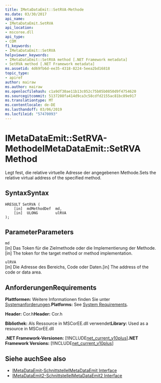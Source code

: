 ```yaml
---
title: IMetaDataEmit::SetRVA-Methode
ms.date: 03/30/2017
api_name:
- IMetaDataEmit.SetRVA
api_location:
- mscoree.dll
api_type:
- COM
f1_keywords:
- IMetaDataEmit::SetRVA
helpviewer_keywords:
- IMetaDataEmit::SetRVA method [.NET Framework metadata]
- SetRVA method [.NET Framework metadata]
ms.assetid: 4d69fb6d-ee35-4318-8224-5eea2bd16818
topic_type:
- apiref
author: mairaw
ms.author: mairaw
ms.openlocfilehash: c1a9df30ae11b13c052c75b05b0850d9f4754620
ms.sourcegitcommit: 5137208fa414d9ca3c58cdfd2155ac81bc89e917
ms.translationtype: MT
ms.contentlocale: de-DE
ms.lasthandoff: 03/06/2019
ms.locfileid: "57470093"
---
```

# <a name="imetadataemitsetrva-method"></a><span data-ttu-id="842ad-102">IMetaDataEmit::SetRVA-Methode</span><span class="sxs-lookup"><span data-stu-id="842ad-102">IMetaDataEmit::SetRVA Method</span></span>
<span data-ttu-id="842ad-103">Legt fest, die relative virtuelle Adresse der angegebenen Methode.</span><span class="sxs-lookup"><span data-stu-id="842ad-103">Sets the relative virtual address of the specified method.</span></span>  
  
## <a name="syntax"></a><span data-ttu-id="842ad-104">Syntax</span><span class="sxs-lookup"><span data-stu-id="842ad-104">Syntax</span></span>  
  
```  
HRESULT SetRVA (  
    [in]  mdMethodDef  md,   
    [in]  ULONG        ulRVA   
);  
```  
  
## <a name="parameters"></a><span data-ttu-id="842ad-105">Parameter</span><span class="sxs-lookup"><span data-stu-id="842ad-105">Parameters</span></span>  
 `md`  
 <span data-ttu-id="842ad-106">[in] Das Token für die Zielmethode oder die Implementierung der Methode.</span><span class="sxs-lookup"><span data-stu-id="842ad-106">[in] The token for the target method or method implementation.</span></span>  
  
 `ulRVA`  
 <span data-ttu-id="842ad-107">[in] Die Adresse des Bereichs, Code oder Daten.</span><span class="sxs-lookup"><span data-stu-id="842ad-107">[in] The address of the code or data area.</span></span>  
  
## <a name="requirements"></a><span data-ttu-id="842ad-108">Anforderungen</span><span class="sxs-lookup"><span data-stu-id="842ad-108">Requirements</span></span>  
 <span data-ttu-id="842ad-109">**Plattformen:** Weitere Informationen finden Sie unter [Systemanforderungen](../../../../docs/framework/get-started/system-requirements.md).</span><span class="sxs-lookup"><span data-stu-id="842ad-109">**Platforms:** See [System Requirements](../../../../docs/framework/get-started/system-requirements.md).</span></span>  
  
 <span data-ttu-id="842ad-110">**Header:** Cor.h</span><span class="sxs-lookup"><span data-stu-id="842ad-110">**Header:** Cor.h</span></span>  
  
 <span data-ttu-id="842ad-111">**Bibliothek:** Als Ressource in MSCorEE.dll verwendet</span><span class="sxs-lookup"><span data-stu-id="842ad-111">**Library:** Used as a resource in MSCorEE.dll</span></span>  
  
 <span data-ttu-id="842ad-112">**.NET Framework-Versionen:** [!INCLUDE[net_current_v10plus](../../../../includes/net-current-v10plus-md.md)]</span><span class="sxs-lookup"><span data-stu-id="842ad-112">**.NET Framework Versions:** [!INCLUDE[net_current_v10plus](../../../../includes/net-current-v10plus-md.md)]</span></span>  
  
## <a name="see-also"></a><span data-ttu-id="842ad-113">Siehe auch</span><span class="sxs-lookup"><span data-stu-id="842ad-113">See also</span></span>
- [<span data-ttu-id="842ad-114">IMetaDataEmit-Schnittstelle</span><span class="sxs-lookup"><span data-stu-id="842ad-114">IMetaDataEmit Interface</span></span>](../../../../docs/framework/unmanaged-api/metadata/imetadataemit-interface.md)
- [<span data-ttu-id="842ad-115">IMetaDataEmit2-Schnittstelle</span><span class="sxs-lookup"><span data-stu-id="842ad-115">IMetaDataEmit2 Interface</span></span>](../../../../docs/framework/unmanaged-api/metadata/imetadataemit2-interface.md)
